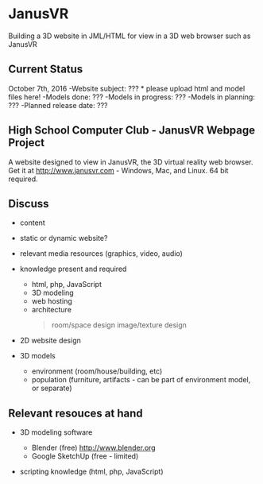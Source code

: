 # JanusVR
Building a 3D website in JML/HTML for view in a 3D web browser such as JanusVR

Current Status
--------------

October 7th, 2016
-Website subject: ??? * please upload html and model files here!
-Models done: ???
-Models in progress: ???
-Models in planning: ???
-Planned release date: ???

High School Computer Club - JanusVR Webpage Project
---------------------------------------------------

A website designed to view in JanusVR, the 3D virtual reality web browser. Get
it at http://www.janusvr.com - Windows, Mac, and Linux. 64 bit required.

Discuss
-------
- content

- static or dynamic website?

- relevant media resources (graphics, video, audio)

- knowledge present and required
  * html, php, JavaScript
  * 3D modeling
  * web hosting
  * architecture
    > room/space design
    > image/texture design

- 2D website design
  
- 3D models
  * environment (room/house/building, etc)
  * population (furniture, artifacts - can be part of environment model, or
    separate)

Relevant resouces at hand
-------------------------
- 3D modeling software
  * Blender (free) http://www.blender.org
  * Google SketchUp (free - limited)

- scripting knowledge (html, php, JavaScript)
